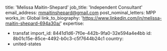 title: 'Melissa Maitin-Shepard'
job_title: 'Independent Consultant'
email_address: mmaitinshepard@gmail.com
post_nominal_letters: MPP
works_in: Global
link_to_biography: 'https://www.linkedin.com/in/melissa-maitin-shepard-694a30a/'
expertise:
  - transfat
import_id: 8441d1d6-7f0e-442b-9fa0-32e594a4e4bb
id: 8b01c15e-85ce-4492-b0c3-c5f7644b24c1
country:
  - united-states
